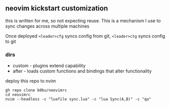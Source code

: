 ## neovim kickstart customization
this is written for me, so not expecting reuse. This is a mechanism I use to sync
changes across multiple machines 

Once deployed 
`<leader>cfg` syncs config from git, `<leader>ctg` syncs config to git
### dirs
- custom - plugins extend capability
- after - loads custom functions and bindings that alter functionality

deploy this repo to nvim
```
gh repo clone b0bu/neovimrc
cd neovimrc
nvim --headless -c "luafile sync.lua" -c "lua Sync(A,B)" -c "qa"
```

